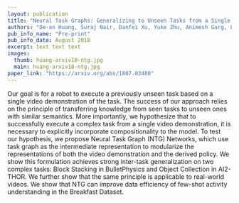 ```yaml
---
layout: publication
title: "Neural Task Graphs: Generalizing to Unseen Tasks from a Single Video Demonstration"
authors: "De-an Huang, Suraj Nair, Danfei Xu, Yuke Zhu, Animesh Garg, Li Fei-Fei, Silvio Savarese, Juan Carlos Niebles"
pub_info_name: "Pre-print"
pub_info_date: August 2018
excerpt: text text text
images:
  thumb: huang-arxiv18-ntg.jpg
  main: huang-arxiv18-ntg.jpg
paper_link: "https://arxiv.org/abs/1807.03480"
---
```

Our goal is for a robot to execute a previously unseen task based on a single video demonstration of the task. The success of our approach relies on the principle of transferring knowledge from seen tasks to unseen ones with similar semantics. More importantly, we hypothesize that to successfully execute a complex task from a single video demonstration, it is necessary to explicitly incorporate compositionality to the model. To test our hypothesis, we propose Neural Task Graph (NTG) Networks, which use task graph as the intermediate representation to modularize the representations of both the video demonstration and the derived policy. We show this formulation achieves strong inter-task generalization on two complex tasks: Block Stacking in BulletPhysics and Object Collection in AI2-THOR. We further show that the same principle is applicable to real-world videos. We show that NTG can improve data efficiency of few-shot activity understanding in the Breakfast Dataset. 
